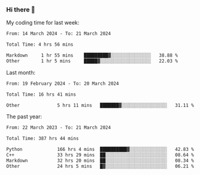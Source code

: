 ### Hi there 👋

My coding time for last week:

<!--START_SECTION:week-->

```txt
From: 14 March 2024 - To: 21 March 2024

Total Time: 4 hrs 56 mins

Markdown     1 hr 55 mins    █████████▓░░░░░░░░░░░░░░░   38.88 %
Other        1 hr 5 mins     █████▓░░░░░░░░░░░░░░░░░░░   22.03 %
```

<!--END_SECTION:week-->

Last month:

<!--START_SECTION:month-->

```txt
From: 19 February 2024 - To: 20 March 2024

Total Time: 16 hrs 41 mins

Other              5 hrs 11 mins   ███████▓░░░░░░░░░░░░░░░░░   31.11 %
```

<!--END_SECTION:month-->

The past year:

<!--START_SECTION:year-->

```txt
From: 22 March 2023 - To: 21 March 2024

Total Time: 387 hrs 44 mins

Python             166 hrs 4 mins  ██████████▓░░░░░░░░░░░░░░   42.83 %
C++                33 hrs 29 mins  ██░░░░░░░░░░░░░░░░░░░░░░░   08.64 %
Markdown           32 hrs 20 mins  ██░░░░░░░░░░░░░░░░░░░░░░░   08.34 %
Other              24 hrs 5 mins   █▓░░░░░░░░░░░░░░░░░░░░░░░   06.21 %
```

<!--END_SECTION:year-->

